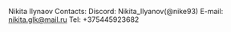 Nikita Ilynaov
Contacts:
Discord: Nikita_Ilyanov(@nike93)
E-mail: nikita.glk@mail.ru
Tel: +375445923682

